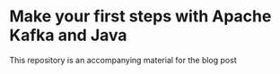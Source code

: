 Make your first steps with Apache Kafka and Java
================================================

This repository is an accompanying material for the blog post